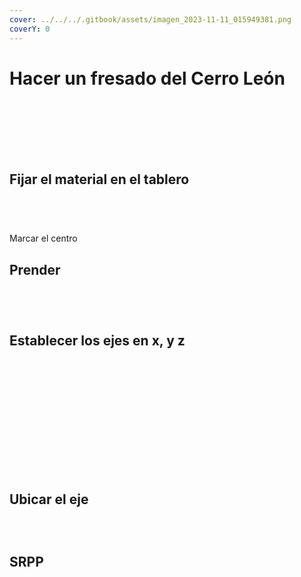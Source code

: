 ```yaml
---
cover: ../../../.gitbook/assets/imagen_2023-11-11_015949381.png
coverY: 0
---
```


# Hacer un fresado del Cerro León

<figure><img src="../../../.gitbook/assets/image (3) (1).png" alt=""><figcaption></figcaption></figure>

<figure><img src="../../../.gitbook/assets/imagen_2023-11-11_020011586.png" alt=""><figcaption></figcaption></figure>

<figure><img src="../../../.gitbook/assets/imagen_2023-11-11_020045374.png" alt=""><figcaption></figcaption></figure>

<figure><img src="../../../.gitbook/assets/imagen_2023-11-11_151736686.png" alt=""><figcaption></figcaption></figure>

<figure><img src="../../../.gitbook/assets/imagen_2023-11-11_020102920.png" alt=""><figcaption></figcaption></figure>

<figure><img src="../../../.gitbook/assets/image (4).png" alt=""><figcaption></figcaption></figure>

<figure><img src="../../../.gitbook/assets/imagen_2023-11-11_020145409.png" alt=""><figcaption></figcaption></figure>

## Fijar el material en el tablero

<figure><img src="../../../.gitbook/assets/imagen_2023-11-11_150557253.png" alt=""><figcaption></figcaption></figure>

<div>

<figure><img src="../../../.gitbook/assets/imagen_2023-11-11_150615317.png" alt=""><figcaption></figcaption></figure>

 

<figure><img src="../../../.gitbook/assets/imagen_2023-11-11_150701037.png" alt=""><figcaption></figcaption></figure>

</div>

<figure><img src="../../../.gitbook/assets/imagen_2023-11-11_151831026.png" alt=""><figcaption></figcaption></figure>

Marcar el centro

## Prender

<div>

<figure><img src="../../../.gitbook/assets/imagen_2023-11-11_150732218.png" alt=""><figcaption></figcaption></figure>

 

<figure><img src="../../../.gitbook/assets/imagen_2023-11-11_150745170.png" alt=""><figcaption></figcaption></figure>

</div>

<div>

<figure><img src="../../../.gitbook/assets/imagen_2023-11-11_150813352.png" alt=""><figcaption></figcaption></figure>

 

<figure><img src="../../../.gitbook/assets/imagen_2023-11-11_150824703.png" alt=""><figcaption></figcaption></figure>

</div>

## Establecer los ejes en x, y z

<div>

<figure><img src="../../../.gitbook/assets/imagen_2023-11-11_150843277.png" alt=""><figcaption></figcaption></figure>

 

<figure><img src="../../../.gitbook/assets/imagen_2023-11-11_151024070.png" alt=""><figcaption></figcaption></figure>

</div>

<figure><img src="../../../.gitbook/assets/imagen_2023-11-11_150952459.png" alt=""><figcaption></figcaption></figure>

<div>

<figure><img src="../../../.gitbook/assets/imagen_2023-11-11_151040879.png" alt=""><figcaption></figcaption></figure>

 

<figure><img src="../../../.gitbook/assets/imagen_2023-11-11_151303277.png" alt=""><figcaption></figcaption></figure>

</div>

<div>

<figure><img src="../../../.gitbook/assets/imagen_2023-11-11_151512241.png" alt=""><figcaption></figcaption></figure>

 

<figure><img src="../../../.gitbook/assets/imagen_2023-11-11_151528503.png" alt=""><figcaption></figcaption></figure>

 

<figure><img src="../../../.gitbook/assets/imagen_2023-11-11_151605599.png" alt=""><figcaption></figcaption></figure>

</div>

<div>

<figure><img src="../../../.gitbook/assets/imagen_2023-11-11_151626870.png" alt=""><figcaption></figcaption></figure>

 

<figure><img src="../../../.gitbook/assets/imagen_2023-11-11_151643250.png" alt=""><figcaption></figcaption></figure>

 

<figure><img src="../../../.gitbook/assets/imagen_2023-11-11_151655204.png" alt=""><figcaption></figcaption></figure>

 

<figure><img src="../../../.gitbook/assets/imagen_2023-11-11_151712983.png" alt=""><figcaption></figcaption></figure>

</div>

<figure><img src="../../../.gitbook/assets/imagen_2023-11-11_151329188.png" alt=""><figcaption></figcaption></figure>



<figure><img src="../../../.gitbook/assets/image.png" alt=""><figcaption></figcaption></figure>

## Ubicar el eje

<figure><img src="../../../.gitbook/assets/image (1).png" alt=""><figcaption></figcaption></figure>

<div>

<figure><img src="../../../.gitbook/assets/image (2).png" alt=""><figcaption></figcaption></figure>

 

<figure><img src="../../../.gitbook/assets/imagen_2023-11-11_145446510.png" alt=""><figcaption></figcaption></figure>

</div>

## SRPP

<div>

<figure><img src="../../../.gitbook/assets/imagen_2023-11-11_145506338.png" alt=""><figcaption></figcaption></figure>

 

<figure><img src="../../../.gitbook/assets/imagen_2023-11-11_145616187.png" alt=""><figcaption></figcaption></figure>

</div>

<div>

<figure><img src="../../../.gitbook/assets/imagen_2023-11-11_145712674.png" alt=""><figcaption></figcaption></figure>

 

<figure><img src="../../../.gitbook/assets/imagen_2023-11-11_145807443.png" alt=""><figcaption></figcaption></figure>

</div>

<figure><img src="../../../.gitbook/assets/imagen_2023-11-11_145729161.png" alt=""><figcaption></figcaption></figure>

<div>

<figure><img src="../../../.gitbook/assets/imagen_2023-11-11_145833686.png" alt=""><figcaption></figcaption></figure>

 

<figure><img src="../../../.gitbook/assets/imagen_2023-11-11_145903919.png" alt=""><figcaption></figcaption></figure>

</div>

<div>

<figure><img src="../../../.gitbook/assets/imagen_2023-11-11_150009990.png" alt=""><figcaption></figcaption></figure>

 

<figure><img src="../../../.gitbook/assets/imagen_2023-11-11_150022749.png" alt=""><figcaption></figcaption></figure>

</div>

<div>

<figure><img src="../../../.gitbook/assets/imagen_2023-11-11_145935448.png" alt=""><figcaption></figcaption></figure>

 

<figure><img src="../../../.gitbook/assets/imagen_2023-11-11_145950869.png" alt=""><figcaption></figcaption></figure>

</div>

<figure><img src="../../../.gitbook/assets/imagen_2023-11-11_150112731.png" alt=""><figcaption></figcaption></figure>

<div>

<figure><img src="../../../.gitbook/assets/imagen_2023-11-11_150133610.png" alt=""><figcaption></figcaption></figure>

 

<figure><img src="../../../.gitbook/assets/imagen_2023-11-11_150301036.png" alt=""><figcaption></figcaption></figure>

</div>

<figure><img src="../../../.gitbook/assets/imagen_2023-11-11_150326450.png" alt=""><figcaption></figcaption></figure>

<figure><img src="../../../.gitbook/assets/imagen_2023-11-11_150145804.png" alt=""><figcaption></figcaption></figure>

<div>

<figure><img src="../../../.gitbook/assets/imagen_2023-11-11_150206688.png" alt=""><figcaption></figcaption></figure>

 

<figure><img src="../../../.gitbook/assets/imagen_2023-11-11_150145804.png" alt=""><figcaption></figcaption></figure>

</div>

<figure><img src="../../../.gitbook/assets/imagen_2023-11-11_161829549.png" alt=""><figcaption></figcaption></figure>

<figure><img src="../../../.gitbook/assets/imagen_2023-11-11_161811035.png" alt=""><figcaption></figcaption></figure>



